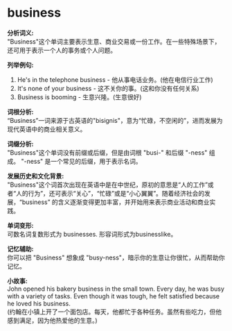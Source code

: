 # business

**分析词义:**  
"Business"这个单词主要表示生意、商业交易或一份工作。在一些特殊场景下，还可用于表示一个人的事务或个人问题。

  

**列举例句:**

  

1.  He's in the telephone business - 他从事电话业务。(他在电信行业工作)
2.  It's none of your business - 这不关你的事。(这和你没有任何关系)
3.  Business is booming - 生意兴隆。(生意很好)

  

**词根分析:**  
“Business”一词来源于古英语的"bisignis"，意为“忙碌，不空闲的”，进而发展为现代英语中的商业相关意义。

  

**词缀分析:**  
"Business"这个单词没有前缀或后缀，但是由词根 "busi-" 和后缀 "-ness" 组成。 "-ness" 是一个常见的后缀，用于表示名词。

  

**发展历史和文化背景:**  
"Business"这个词首次出现在英语中是在中世纪，原初的意思是“人的工作”或者“人的行为”，还可表示“关心”，“忙碌”或是“小心翼翼”。随着经济社会的发展，“business” 的含义逐渐变得更加丰富，并开始用来表示商业活动和商业实践。

  

**单词变形:**  
可数名词复数形式为 businesses. 形容词形式为businesslike。

  

**记忆辅助:**  
你可以把 "Business" 想象成 "busy-ness"，暗示你的生意让你很忙，从而帮助你记忆。

  

**小故事:**  
John opened his bakery business in the small town. Every day, he was busy with a variety of tasks. Even though it was tough, he felt satisfied because he loved his business.  
(约翰在小镇上开了一个面包店。每天，他都忙于各种任务。虽然有些吃力，但他感到满足，因为他热爱他的生意。)
